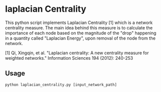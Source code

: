 # laplacian Centrality

This python script implements Laplacian Centrality [1] which is a network centrality measure. The main idea behind this measure is to calculate the importance of each node based on the magnitude of the "drop" happening in a quantity called "Laplacian Energy", upon removal of the node from the network. 

[1] Qi, Xingqin, et al. "Laplacian centrality: A new centrality measure for weighted networks." Information Sciences 194 (2012): 240-253

## Usage

```python
python laplacian_centrality.py [input_network_path]
```
